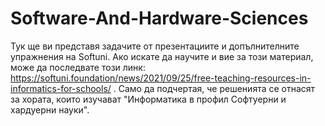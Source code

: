 # Software-And-Hardware-Sciences
Тук ще ви представя задачите от презентациите и допълнителните упражнения на Softuni. Ако искате да научите и вие за този материал, може да последвате този линк: https://softuni.foundation/news/2021/09/25/free-teaching-resources-in-informatics-for-schools/ . Само да подчертая, че решенията се отнасят за хората, които изучават "Информатика в профил Софтуерни и хардуерни науки".
